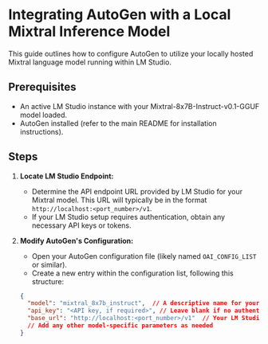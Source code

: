# Integrating AutoGen with a Local Mixtral Inference Model

This guide outlines how to configure AutoGen to utilize your locally hosted Mixtral language model running within LM Studio.

## Prerequisites

* An active LM Studio instance with your Mixtral-8x7B-Instruct-v0.1-GGUF model loaded.
* AutoGen installed (refer to the main README for installation instructions).

## Steps

1. **Locate LM Studio Endpoint:**
   * Determine the API endpoint URL provided by LM Studio for your Mixtral model. This URL will typically be in the format `http://localhost:<port_number>/v1`. 
   * If your LM Studio setup requires authentication, obtain any necessary API keys or tokens.

2. **Modify AutoGen's Configuration:**
   * Open your AutoGen configuration file (likely named `OAI_CONFIG_LIST` or similar).
   * Create a new entry within the configuration list, following this structure:

   ```json
   {
     "model": "mixtral_8x7b_instruct",  // A descriptive name for your model
     "api_key": "<API key, if required>", // Leave blank if no authentication
     "base_url": "http://localhost:<port_number>/v1"  // Your LM Studio endpoint
     // Add any other model-specific parameters as needed 
   }
